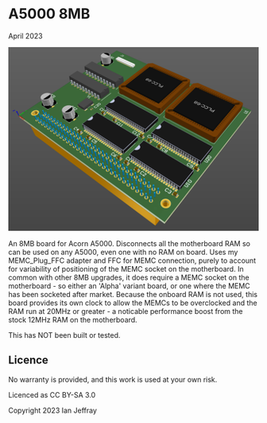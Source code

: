 # A5000 8MB

April 2023


![3D View](Generated/A5000_8MB_3D_View.PNG)

An 8MB board for Acorn A5000.  Disconnects all the motherboard RAM so can be used on any A5000, even one with no RAM on board.
Uses my MEMC_Plug_FFC adapter and FFC for MEMC connection, purely to account for variability of positioning of the MEMC socket on the motherboard.
In common with other 8MB upgrades, it does require a MEMC socket on the motherboard - so either an 'Alpha' variant board, or one where the MEMC has been socketed after market.
Because the onboard RAM is not used, this board provides its own clock to allow the MEMCs to be overclocked and the RAM run at 20MHz or greater - a noticable performance boost from the stock 12MHz RAM on the motherboard.

This has NOT been built or tested.

## Licence

No warranty is provided, and this work is used at your own risk.  

Licenced as CC BY-SA 3.0

Copyright 2023 Ian Jeffray

